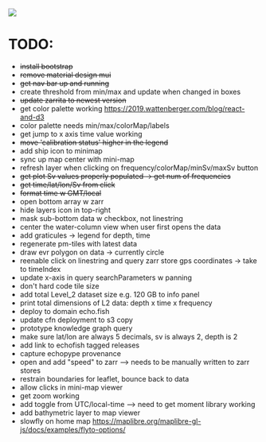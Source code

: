 <h1 href="https://git.io/typing-svg">
<img src="https://readme-typing-svg.herokuapp.com/?lines=EchoFish&size=24" />

# TODO:
 - ~~install bootstrap~~
 - ~~remove material design mui~~
 - ~~get nav bar up and running~~
 - create threshold from min/max and update when changed in boxes
 - ~~update zarrita to newest version~~
 - get color palette working <https://2019.wattenberger.com/blog/react-and-d3>
 - color palette needs min/max/colorMap/labels
 - get jump to x axis time value working
 - ~~move 'calibration status' higher in the legend~~
 - add ship icon to minimap
  - sync up map center with mini-map
 - refresh layer when clicking on frequency/colorMap/minSv/maxSv button
 - ~~get plot Sv values properly populated -> get num of frequencies~~
 - ~~get time/lat/lon/Sv from click~~
 - ~~format time w GMT/local~~
 - open bottom array w zarr
 - hide layers icon in top-right
 - mask sub-bottom data w checkbox, not linestring
 - center the water-column view when user first opens the data
 - add graticules -> legend for depth, time
 - regenerate pm-tiles with latest data
 - draw evr polygon on data -> currently circle
 - reenable click on linestring and query zarr store gps coordinates -> take to timeIndex
 - update x-axis in query searchParameters w panning
 - don't hard code tile size
 - add total Level_2 dataset size e.g. 120 GB to info panel
 - print total dimensions of L2 data: depth x time x frequency
 - deploy to domain echo.fish
 - update cfn deployment to s3 copy
 - prototype knowledge graph query
 - make sure lat/lon are always 5 decimals, sv is always 2, depth is 2
 - add link to echofish tagged releases
 - capture echopype provenance
 - open and add "speed" to zarr --> needs to be manually written to zarr stores
 - restrain boundaries for leaflet, bounce back to data
 - allow clicks in mini-map viewer
 - get zoom working
 - add toggle from UTC/local-time --> need to get moment library working
 - add bathymetric layer to map viewer
 - slowfly on home map <https://maplibre.org/maplibre-gl-js/docs/examples/flyto-options/>
